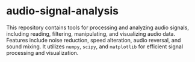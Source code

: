 # audio-signal-analysis
This repository contains tools for processing and analyzing audio signals, including reading, filtering, manipulating, and visualizing audio data. Features include noise reduction, speed alteration, audio reversal, and sound mixing. It utilizes `numpy`, `scipy`, and `matplotlib` for efficient signal processing and visualization.
